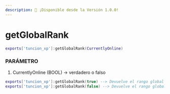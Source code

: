 ```yaml
---
description: 🔧 ¡Disponible desde la Versión 1.0.0!
---
```


# getGlobalRank

```lua title="Export Syntax"
exports['tuncion_xp']:getGlobalRank(CurrentlyOnline)
```

### PARÁMETRO

1. CurrentlyOnline <span className="color-blue">(BOOL)</span> <span className="color-orange">-> verdadero o falso</span>

```lua
exports['tuncion_xp']:getGlobalRank(true) --> Devuelve el rango global de todos los jugadores en línea
exports['tuncion_xp']:getGlobalRank(false) --> Devuelve el rango global de todos los jugadores
```